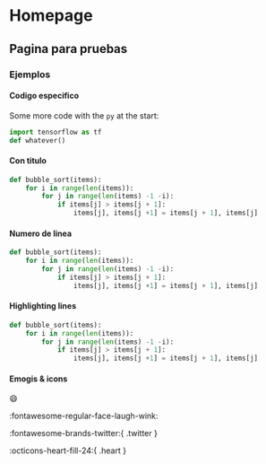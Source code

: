 # Homepage

## Pagina para pruebas

### Ejemplos

#### Codigo especifico

Some more code with the `py` at the start:

```py
import tensorflow as tf
def whatever()
```

#### Con titulo

```py title="bubble_sort.py"
def bubble_sort(items):
    for i in range(len(items)):
        for j in range(len(items) -1 -i):
            if items[j] > items[j + 1]:
                items[j], items[j +1] = items[j + 1], items[j]
```

#### Numero de linea

```py linenums="1"
def bubble_sort(items):
    for i in range(len(items)):
        for j in range(len(items) -1 -i):
            if items[j] > items[j + 1]:
                items[j], items[j +1] = items[j + 1], items[j]
```

#### Highlighting lines

```py hl_lines="2 4"
def bubble_sort(items):
    for i in range(len(items)):
        for j in range(len(items) -1 -i):
            if items[j] > items[j + 1]:
                items[j], items[j +1] = items[j + 1], items[j]
```

#### Emogis & icons

:smile:

:fontawesome-regular-face-laugh-wink:

:fontawesome-brands-twitter:{ .twitter }

:octicons-heart-fill-24:{ .heart }
